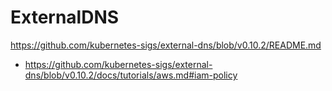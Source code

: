 # ExternalDNS

https://github.com/kubernetes-sigs/external-dns/blob/v0.10.2/README.md

- https://github.com/kubernetes-sigs/external-dns/blob/v0.10.2/docs/tutorials/aws.md#iam-policy
